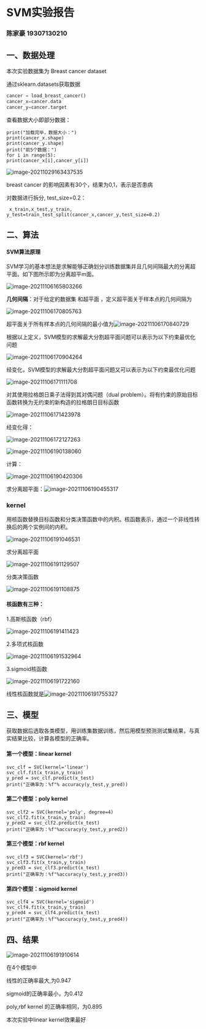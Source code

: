 # SVM实验报告

### 陈家豪 19307130210

## 一、数据处理

本次实验数据集为 Breast cancer dataset

通过sklearn.datasets获取数据

```python
cancer = load_breast_cancer()
cancer_x=cancer.data
cancer_y=cancer.target
```

查看数据大小即部分数据：

```
print("加载完毕，数据大小：")
print(cancer_x.shape)
print(cancer_y.shape)
print("前5个数据：")
for i in range(5):
print(cancer_x[i],cancer_y[i])
```

![image-20211029163437535](实验报告.assets/image-20211029163437535.png)

breast cancer 的影响因素有30个，结果为0,1，表示是否患病

对数据进行拆分, test_size=0.2：

` x_train,x_test,y_train, y_test=train_test_split(cancer_x,cancer_y,test_size=0.2)`

## 二、算法

#### SVM算法原理

SVM学习的基本想法是求解能够正确划分训练数据集并且几何间隔最大的分离超平面。如下图所示即为分离超平m面。

![image-20211106165803266](实验报告.assets/image-20211106165803266.png)



**几何间隔**：对于给定的数据集 和超平面 ，定义超平面关于样本点的几何间隔为

![image-20211106170805763](实验报告.assets/image-20211106170805763.png)

超平面关于所有样本点的几何间隔的最小值为![image-20211106170840729](实验报告.assets/image-20211106170840729.png)

根据以上定义，SVM模型的求解最大分割超平面问题可以表示为以下约束最优化问题

![image-20211106170904264](实验报告.assets/image-20211106170904264.png)

经变化，SVM模型的求解最大分割超平面问题又可以表示为以下约束最优化问题

![image-20211106171111708](实验报告.assets/image-20211106171111708.png)

对其使用拉格朗日乘子法得到其对偶问题（dual problem）。将有约束的原始目标函数转换为无约束的新构造的拉格朗日目标函数

![image-20211106171423978](实验报告.assets/image-20211106171423978.png)

经变化得：

![image-20211106172127263](实验报告.assets/image-20211106172127263.png)

![image-20211106190138060](实验报告.assets/image-20211106190138060.png)

计算：

![image-20211106190420306](实验报告.assets/image-20211106190420306.png)

求分离超平面：![image-20211106190455317](实验报告.assets/image-20211106190455317.png)

### kernel

用核函数替换目标函数和分类决策函数中的内积。核函数表示，通过一个非线性转换后的两个实例间的内积。

![image-20211106191046531](实验报告.assets/image-20211106191046531.png)

求分离超平面

![image-20211106191129507](实验报告.assets/image-20211106191129507.png)

分类决策函数

![image-20211106191108875](实验报告.assets/image-20211106191108875.png)

#### 核函数有三种：

1.高斯核函数（rbf）

![image-20211106191411423](实验报告.assets/image-20211106191411423.png)

2.多项式核函数

![image-20211106191532964](实验报告.assets/image-20211106191532964.png)

3.sigmoid核函数

![image-20211106191722160](实验报告.assets/image-20211106191722160.png)

线性核函数就是![image-20211106191755327](实验报告.assets/image-20211106191755327.png)




## 三、模型

获取数据后选取各类模型，用训练集数据训练，然后用模型预测测试集结果，与真实结果比较，计算各模型的正确率。

#### 第一个模型：linear kernel

```
svc_clf = SVC(kernel='linear')
svc_clf.fit(x_train,y_train)
y_pred = svc_clf.predict(x_test)
print("正确率为：%f"% accuracy(y_test,y_pred))
```

#### 第二个模型：poly kernel

```
svc_clf2 = SVC(kernel='poly', degree=4)
svc_clf2.fit(x_train,y_train)
y_pred2 = svc_clf2.predict(x_test)
print("正确率为：%f"%accuracy(y_test,y_pred2))
```

#### 第三个模型：rbf kernel

```
svc_clf3 = SVC(kernel='rbf')
svc_clf3.fit(x_train,y_train)
y_pred3 = svc_clf3.predict(x_test)
print("正确率为：%f"%accuracy(y_test,y_pred3))
```

#### 第四个模型：sigmoid kernel

```
svc_clf4 = SVC(kernel='sigmoid')
svc_clf4.fit(x_train,y_train)
y_pred4 = svc_clf4.predict(x_test)
print("正确率为：%f"%accuracy(y_test,y_pred4))
```

## 四、结果

![image-20211106191910614](实验报告.assets/image-20211106191910614.png)

在4个模型中

线性的正确率最大,为0.947

sigmoid的正确率最小，为0.412

poly,rbf kernel 的正确率相同，为0.895

本次实验中linear kernel效果最好
